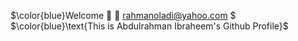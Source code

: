 $\color{blue}Welcome 👋  📧 rahmanoladi@yahoo.com $
$\color{blue}\text{This is Abdulrahman Ibraheem's Github Profile}$  


  
<!--
**rahmanoladi/rahmanoladi** is a ✨ _special_ ✨ repository because its `README.md` (this file) appears on your GitHub profile.

Here are some ideas to get you started:

- 🔭 I’m currently working on ...
- 🌱 I’m currently learning ...
- 👯 I’m looking to collaborate on ...
- 🤔 I’m looking for help with ...
- 💬 Ask me about ...
- 📫 How to reach me: ...
- 😄 Pronouns: ...
- ⚡ Fun fact: ...
-->
